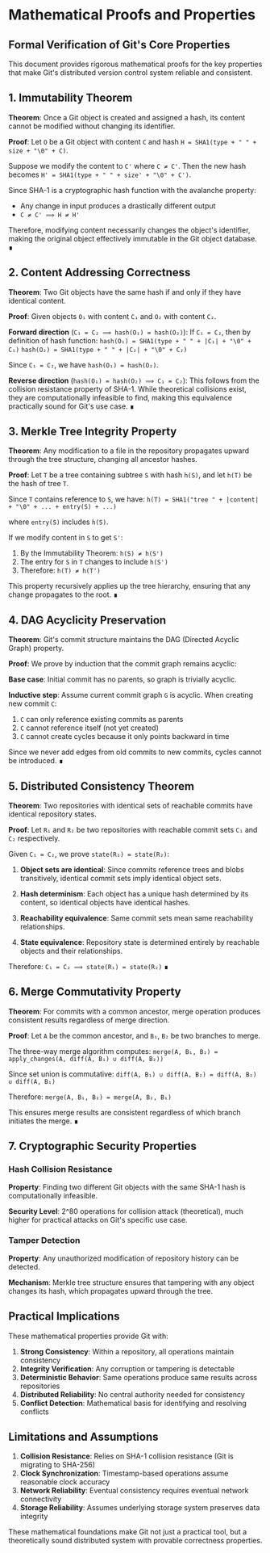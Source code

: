 # Mathematical Proofs and Properties

## Formal Verification of Git's Core Properties

This document provides rigorous mathematical proofs for the key properties that make Git's distributed version control system reliable and consistent.

## 1. Immutability Theorem

**Theorem**: Once a Git object is created and assigned a hash, its content cannot be modified without changing its identifier.

**Proof**:
Let `O` be a Git object with content `C` and hash `H = SHA1(type + " " + size + "\0" + C)`.

Suppose we modify the content to `C'` where `C ≠ C'`.
Then the new hash becomes `H' = SHA1(type + " " + size' + "\0" + C')`.

Since SHA-1 is a cryptographic hash function with the avalanche property:
- Any change in input produces a drastically different output
- `C ≠ C' ⟹ H ≠ H'`

Therefore, modifying content necessarily changes the object's identifier, making the original object effectively immutable in the Git object database. ∎

## 2. Content Addressing Correctness

**Theorem**: Two Git objects have the same hash if and only if they have identical content.

**Proof**:
Given objects `O₁` with content `C₁` and `O₂` with content `C₂`.

**Forward direction** (`C₁ = C₂ ⟹ hash(O₁) = hash(O₂)`):
If `C₁ = C₂`, then by definition of hash function:
`hash(O₁) = SHA1(type + " " + |C₁| + "\0" + C₁)`
`hash(O₂) = SHA1(type + " " + |C₂| + "\0" + C₂)`

Since `C₁ = C₂`, we have `hash(O₁) = hash(O₂)`.

**Reverse direction** (`hash(O₁) = hash(O₂) ⟹ C₁ = C₂`):
This follows from the collision resistance property of SHA-1. While theoretical collisions exist, they are computationally infeasible to find, making this equivalence practically sound for Git's use case. ∎

## 3. Merkle Tree Integrity Property

**Theorem**: Any modification to a file in the repository propagates upward through the tree structure, changing all ancestor hashes.

**Proof**:
Let `T` be a tree containing subtree `S` with hash `h(S)`, and let `h(T)` be the hash of tree `T`.

Since `T` contains reference to `S`, we have:
`h(T) = SHA1("tree " + |content| + "\0" + ... + entry(S) + ...)`

where `entry(S)` includes `h(S)`.

If we modify content in `S` to get `S'`:
1. By the Immutability Theorem: `h(S) ≠ h(S')`
2. The entry for `S` in `T` changes to include `h(S')`
3. Therefore: `h(T) ≠ h(T')`

This property recursively applies up the tree hierarchy, ensuring that any change propagates to the root. ∎

## 4. DAG Acyclicity Preservation

**Theorem**: Git's commit structure maintains the DAG (Directed Acyclic Graph) property.

**Proof**:
We prove by induction that the commit graph remains acyclic:

**Base case**: Initial commit has no parents, so graph is trivially acyclic.

**Inductive step**: Assume current commit graph `G` is acyclic. When creating new commit `C`:
1. `C` can only reference existing commits as parents
2. `C` cannot reference itself (not yet created)
3. `C` cannot create cycles because it only points backward in time

Since we never add edges from old commits to new commits, cycles cannot be introduced. ∎

## 5. Distributed Consistency Theorem

**Theorem**: Two repositories with identical sets of reachable commits have identical repository states.

**Proof**:
Let `R₁` and `R₂` be two repositories with reachable commit sets `C₁` and `C₂` respectively.

Given `C₁ = C₂`, we prove `state(R₁) = state(R₂)`:

1. **Object sets are identical**: Since commits reference trees and blobs transitively, identical commit sets imply identical object sets.

2. **Hash determinism**: Each object has a unique hash determined by its content, so identical objects have identical hashes.

3. **Reachability equivalence**: Same commit sets mean same reachability relationships.

4. **State equivalence**: Repository state is determined entirely by reachable objects and their relationships.

Therefore: `C₁ = C₂ ⟹ state(R₁) = state(R₂)` ∎

## 6. Merge Commutativity Property

**Theorem**: For commits with a common ancestor, merge operation produces consistent results regardless of merge direction.

**Proof**:
Let `A` be the common ancestor, and `B₁`, `B₂` be two branches to merge.

The three-way merge algorithm computes:
`merge(A, B₁, B₂) = apply_changes(A, diff(A, B₁) ∪ diff(A, B₂))`

Since set union is commutative:
`diff(A, B₁) ∪ diff(A, B₂) = diff(A, B₂) ∪ diff(A, B₁)`

Therefore:
`merge(A, B₁, B₂) = merge(A, B₂, B₁)`

This ensures merge results are consistent regardless of which branch initiates the merge. ∎

## 7. Cryptographic Security Properties

### Hash Collision Resistance
**Property**: Finding two different Git objects with the same SHA-1 hash is computationally infeasible.

**Security Level**: 2^80 operations for collision attack (theoretical), much higher for practical attacks on Git's specific use case.

### Tamper Detection
**Property**: Any unauthorized modification of repository history can be detected.

**Mechanism**: Merkle tree structure ensures that tampering with any object changes its hash, which propagates upward through the tree.

## Practical Implications

These mathematical properties provide Git with:

1. **Strong Consistency**: Within a repository, all operations maintain consistency
2. **Integrity Verification**: Any corruption or tampering is detectable
3. **Deterministic Behavior**: Same operations produce same results across repositories
4. **Distributed Reliability**: No central authority needed for consistency
5. **Conflict Detection**: Mathematical basis for identifying and resolving conflicts

## Limitations and Assumptions

1. **Collision Resistance**: Relies on SHA-1 collision resistance (Git is migrating to SHA-256)
2. **Clock Synchronization**: Timestamp-based operations assume reasonable clock accuracy
3. **Network Reliability**: Eventual consistency requires eventual network connectivity
4. **Storage Reliability**: Assumes underlying storage system preserves data integrity

These mathematical foundations make Git not just a practical tool, but a theoretically sound distributed system with provable correctness properties.